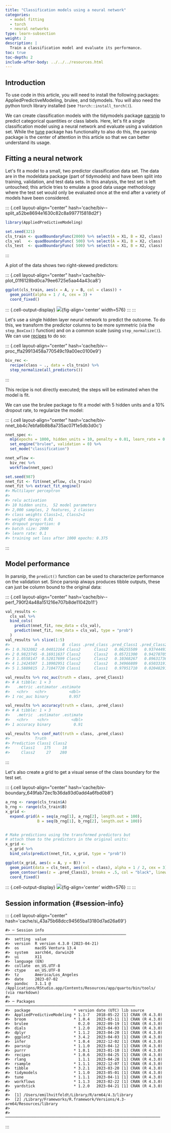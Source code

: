 ```yaml
---
title: "Classification models using a neural network"
categories:
  - model fitting
  - torch
  - neural networks
type: learn-subsection
weight: 2
description: | 
  Train a classification model and evaluate its performance.
toc: true
toc-depth: 2
include-after-body: ../../../resources.html
---
```









## Introduction

To use code in this article,  you will need to install the following packages: AppliedPredictiveModeling, brulee, and tidymodels. You will also need the python torch library installed (see `?torch::install_torch()`).

We can create classification models with the tidymodels package [parsnip](https://parsnip.tidymodels.org/) to predict categorical quantities or class labels. Here, let's fit a single classification model using a neural network and evaluate using a validation set. While the [tune](https://tune.tidymodels.org/) package has functionality to also do this, the parsnip package is the center of attention in this article so that we can better understand its usage. 

## Fitting a neural network


Let's fit a model to a small, two predictor classification data set. The data are in the modeldata package (part of tidymodels) and have been split into training, validation, and test data sets. In this analysis, the test set is left untouched; this article tries to emulate a good data usage methodology where the test set would only be evaluated once at the end after a variety of models have been considered. 



::: {.cell layout-align="center" hash='cache/biv--split_a52be8694e1630c82c8a997715818d2f'}

```{.r .cell-code}
library(AppliedPredictiveModeling)

set.seed(321)
cls_train <- quadBoundaryFunc(2000) %>% select(A = X1, B = X2, class)
cls_val   <- quadBoundaryFunc( 500) %>% select(A = X1, B = X2, class)
cls_test  <- quadBoundaryFunc( 500) %>% select(A = X1, B = X2, class)
```
:::


A plot of the data shows two right-skewed predictors: 


::: {.cell layout-align="center" hash='cache/biv-plot_01f6128bd0ca79ee6725e5aa44a43ca8'}

```{.r .cell-code}
ggplot(cls_train, aes(x = A, y = B, col = class)) + 
  geom_point(alpha = 1 / 4, cex = 3) + 
  coord_fixed()
```

::: {.cell-output-display}
![](figs/biv-plot-1.svg){fig-align='center' width=576}
:::
:::


Let's use a single hidden layer neural network to predict the outcome. To do this, we transform the predictor columns to be more symmetric (via the `step_BoxCox()` function) and on a common scale (using `step_normalize()`). We can use [recipes](https://recipes.tidymodels.org/) to do so:


::: {.cell layout-align="center" hash='cache/biv--proc_ffa29913458a770549c19a00ec0100e9'}

```{.r .cell-code}
biv_rec <- 
  recipe(class ~ ., data = cls_train) %>%
  step_normalize(all_predictors())
```
:::


This recipe is not directly executed; the steps will be estimated when the model is fit. 

We can use the brulee package to fit a model with 5 hidden units and a 10% dropout rate, to regularize the model:


::: {.cell layout-align="center" hash='cache/biv-nnet_bb4c7ebfa6b8b8a735ac07f1e5db3d0c'}

```{.r .cell-code}
nnet_spec <- 
  mlp(epochs = 1000, hidden_units = 10, penalty = 0.01, learn_rate = 0.1) %>% 
  set_engine("brulee", validation = 0) %>% 
  set_mode("classification")

nnet_wflow <- 
  biv_rec %>% 
  workflow(nnet_spec)

set.seed(987)
nnet_fit <- fit(nnet_wflow, cls_train)
nnet_fit %>% extract_fit_engine()
#> Multilayer perceptron
#> 
#> relu activation
#> 10 hidden units,  52 model parameters
#> 2,000 samples, 2 features, 2 classes 
#> class weights Class1=1, Class2=1 
#> weight decay: 0.01 
#> dropout proportion: 0 
#> batch size: 2000 
#> learn rate: 0.1 
#> training set loss after 1000 epochs: 0.375
```
:::


## Model performance

In parsnip, the `predict()` function can be used to characterize performance on the validation set. Since parsnip always produces tibble outputs, these can just be column bound to the original data: 


::: {.cell layout-align="center" hash='cache/biv--perf_790f24a48a151216e707b8de11042b11'}

```{.r .cell-code}
val_results <- 
  cls_val %>%
  bind_cols(
    predict(nnet_fit, new_data = cls_val),
    predict(nnet_fit, new_data = cls_val, type = "prob")
  )
val_results %>% slice(1:5)
#>           A           B  class .pred_class .pred_Class1 .pred_Class2
#> 1 0.7632082 -0.04012164 Class2      Class2   0.06255509   0.93744493
#> 2 0.9823745 -0.16911637 Class2      Class2   0.05721300   0.94278705
#> 3 1.0558147  0.52817699 Class2      Class2   0.10368267   0.89631736
#> 4 1.2424507  1.10902951 Class2      Class2   0.34966809   0.65033191
#> 5 1.5889815  2.71047720 Class1      Class1   0.97951710   0.02048291

val_results %>% roc_auc(truth = class, .pred_Class1)
#> # A tibble: 1 × 3
#>   .metric .estimator .estimate
#>   <chr>   <chr>          <dbl>
#> 1 roc_auc binary         0.957

val_results %>% accuracy(truth = class, .pred_class)
#> # A tibble: 1 × 3
#>   .metric  .estimator .estimate
#>   <chr>    <chr>          <dbl>
#> 1 accuracy binary          0.91

val_results %>% conf_mat(truth = class, .pred_class)
#>           Truth
#> Prediction Class1 Class2
#>     Class1    175     18
#>     Class2     27    280
```
:::


Let's also create a grid to get a visual sense of the class boundary for the test set.


::: {.cell layout-align="center" hash='cache/biv-boundary_649fab72ec1b36da93d0add4a6fbd0b8'}

```{.r .cell-code}
a_rng <- range(cls_train$A)
b_rng <- range(cls_train$B)
x_grid <-
  expand.grid(A = seq(a_rng[1], a_rng[2], length.out = 100),
              B = seq(b_rng[1], b_rng[2], length.out = 100))


# Make predictions using the transformed predictors but 
# attach them to the predictors in the original units: 
x_grid <- 
  x_grid %>% 
  bind_cols(predict(nnet_fit, x_grid, type = "prob"))

ggplot(x_grid, aes(x = A, y = B)) + 
  geom_point(data = cls_test, aes(col = class), alpha = 1 / 2, cex = 3) +
  geom_contour(aes(z = .pred_Class1), breaks = .5, col = "black", linewidth = 1) + 
  coord_fixed()
```

::: {.cell-output-display}
![](figs/biv-boundary-1.svg){fig-align='center' width=576}
:::
:::




## Session information {#session-info}


::: {.cell layout-align="center" hash='cache/si_43a75b68dcc94565ba13180d7ad26a69'}

```
#> ─ Session info ─────────────────────────────────────────────────────
#>  setting  value
#>  version  R version 4.3.0 (2023-04-21)
#>  os       macOS Ventura 13.4
#>  system   aarch64, darwin20
#>  ui       X11
#>  language (EN)
#>  collate  en_US.UTF-8
#>  ctype    en_US.UTF-8
#>  tz       America/Los_Angeles
#>  date     2023-07-02
#>  pandoc   3.1.1 @ /Applications/RStudio.app/Contents/Resources/app/quarto/bin/tools/ (via rmarkdown)
#> 
#> ─ Packages ─────────────────────────────────────────────────────────
#>  package                   * version date (UTC) lib source
#>  AppliedPredictiveModeling * 1.1-7   2018-05-22 [1] CRAN (R 4.3.0)
#>  broom                     * 1.0.4   2023-03-11 [1] CRAN (R 4.3.0)
#>  brulee                      0.2.0   2022-09-19 [1] CRAN (R 4.3.0)
#>  dials                     * 1.2.0   2023-04-03 [1] CRAN (R 4.3.0)
#>  dplyr                     * 1.1.2   2023-04-20 [1] CRAN (R 4.3.0)
#>  ggplot2                   * 3.4.2   2023-04-03 [1] CRAN (R 4.3.0)
#>  infer                     * 1.0.4   2022-12-02 [1] CRAN (R 4.3.0)
#>  parsnip                   * 1.1.0   2023-04-12 [1] CRAN (R 4.3.0)
#>  purrr                     * 1.0.1   2023-01-10 [1] CRAN (R 4.3.0)
#>  recipes                   * 1.0.6   2023-04-25 [1] CRAN (R 4.3.0)
#>  rlang                       1.1.1   2023-04-28 [1] CRAN (R 4.3.0)
#>  rsample                   * 1.1.1   2022-12-07 [1] CRAN (R 4.3.0)
#>  tibble                    * 3.2.1   2023-03-20 [1] CRAN (R 4.3.0)
#>  tidymodels                * 1.1.0   2023-05-01 [1] CRAN (R 4.3.0)
#>  tune                      * 1.1.1   2023-04-11 [1] CRAN (R 4.3.0)
#>  workflows                 * 1.1.3   2023-02-22 [1] CRAN (R 4.3.0)
#>  yardstick                 * 1.2.0   2023-04-21 [1] CRAN (R 4.3.0)
#> 
#>  [1] /Users/emilhvitfeldt/Library/R/arm64/4.3/library
#>  [2] /Library/Frameworks/R.framework/Versions/4.3-arm64/Resources/library
#> 
#> ────────────────────────────────────────────────────────────────────
```
:::
